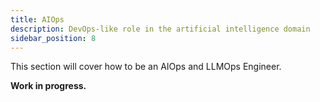 ```yaml
---
title: AIOps
description: DevOps-like role in the artificial intelligence domain
sidebar_position: 8
---
```


This section will cover how to be an AIOps and LLMOps Engineer.

**Work in progress.**
